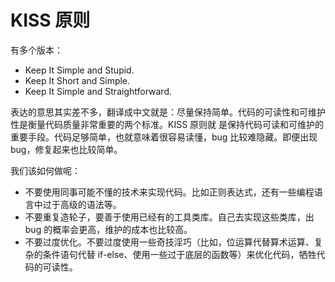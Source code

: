 # KISS 原则
有多个版本：
- Keep It Simple and Stupid.
- Keep It Short and Simple.
- Keep It Simple and Straightforward.

表达的意思其实差不多，翻译成中文就是：尽量保持简单。代码的可读性和可维护性是衡量代码质量非常重要的两个标准。KISS 原则就
是保持代码可读和可维护的重要手段。代码足够简单，也就意味着很容易读懂，bug 比较难隐藏。即便出现 bug，修复起来也比较简单。

我们该如何做呢：
- 不要使用同事可能不懂的技术来实现代码。比如正则表达式，还有一些编程语言中过于高级的语法等。
- 不要重复造轮子，要善于使用已经有的工具类库。自己去实现这些类库，出 bug 的概率会更高，维护的成本也比较高。
- 不要过度优化。不要过度使用一些奇技淫巧（比如，位运算代替算术运算、复杂的条件语句代替 if-else、使用一些过于底层的函数等）来优化代码，牺牲代码的可读性。
